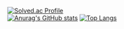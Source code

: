 [![Solved.ac Profile](http://mazassumnida.wtf/api/v2/generate_badge?boj=cksxkr5193)](https://solved.ac/cksxkr5193/)<br/>
[![Anurag's GitHub stats](https://github-readme-stats.vercel.app/api?username=legitgoons)](https://github.com/legitgoons/github-readme-stats)
[![Top Langs](https://github-readme-stats.vercel.app/api/top-langs/?username=legitgoons&layout=compact)](https://github.com/legitgoons/github-readme-stats)
